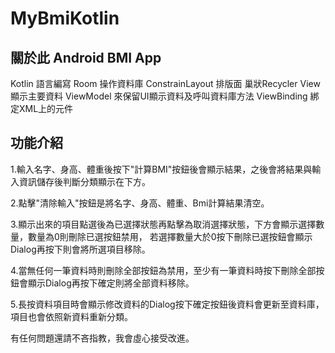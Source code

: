 # MyBmiKotlin
## 關於此 Android BMI App  
  
  Kotlin 語言編寫
  Room 操作資料庫
  ConstrainLayout 排版面
  巢狀Recycler View 顯示主要資料
  ViewModel 來保留UI顯示資料及呼叫資料庫方法
  ViewBinding 綁定XML上的元件


## 功能介紹

1.輸入名字、身高、體重後按下"計算BMI"按鈕後會顯示結果，之後會將結果與輸入資訊儲存後判斷分類顯示在下方。

2.點擊"清除輸入"按鈕是將名字、身高、體重、Bmi計算結果清空。

3.顯示出來的項目點選後為已選擇狀態再點擊為取消選擇狀態，下方會顯示選擇數量，數量為0則刪除已選按鈕禁用，
若選擇數量大於0按下刪除已選按鈕會顯示Dialog再按下則會將所選項目移除。

4.當無任何一筆資料時則刪除全部按鈕為禁用，至少有一筆資料時按下刪除全部按鈕會顯示Dialog再按下確定則將全部資料移除。

5.長按資料項目時會顯示修改資料的Dialog按下確定按鈕後資料會更新至資料庫，項目也會依照新資料重新分類。


有任何問題還請不吝指教，我會虛心接受改進。
